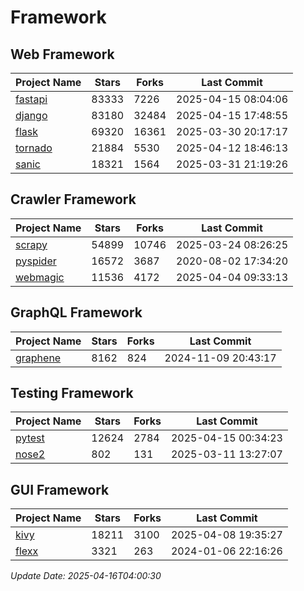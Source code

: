 # Framework

## Web Framework
| Project Name | Stars | Forks | Last Commit |
| ------------ | ----- | ----- | ----------- |
| [fastapi](https://github.com/fastapi/fastapi) | 83333 | 7226 | 2025-04-15 08:04:06 |
| [django](https://github.com/django/django) | 83180 | 32484 | 2025-04-15 17:48:55 |
| [flask](https://github.com/pallets/flask) | 69320 | 16361 | 2025-03-30 20:17:17 |
| [tornado](https://github.com/tornadoweb/tornado) | 21884 | 5530 | 2025-04-12 18:46:13 |
| [sanic](https://github.com/sanic-org/sanic) | 18321 | 1564 | 2025-03-31 21:19:26 |

## Crawler Framework
| Project Name | Stars | Forks | Last Commit |
| ------------ | ----- | ----- | ----------- |
| [scrapy](https://github.com/scrapy/scrapy) | 54899 | 10746 | 2025-03-24 08:26:25 |
| [pyspider](https://github.com/binux/pyspider) | 16572 | 3687 | 2020-08-02 17:34:20 |
| [webmagic](https://github.com/code4craft/webmagic) | 11536 | 4172 | 2025-04-04 09:33:13 |

## GraphQL Framework
| Project Name | Stars | Forks | Last Commit |
| ------------ | ----- | ----- | ----------- |
| [graphene](https://github.com/graphql-python/graphene) | 8162 | 824 | 2024-11-09 20:43:17 |

## Testing Framework
| Project Name | Stars | Forks | Last Commit |
| ------------ | ----- | ----- | ----------- |
| [pytest](https://github.com/pytest-dev/pytest) | 12624 | 2784 | 2025-04-15 00:34:23 |
| [nose2](https://github.com/nose-devs/nose2) | 802 | 131 | 2025-03-11 13:27:07 |

## GUI Framework
| Project Name | Stars | Forks | Last Commit |
| ------------ | ----- | ----- | ----------- |
| [kivy](https://github.com/kivy/kivy) | 18211 | 3100 | 2025-04-08 19:35:27 |
| [flexx](https://github.com/flexxui/flexx) | 3321 | 263 | 2024-01-06 22:16:26 |

*Update Date: 2025-04-16T04:00:30*